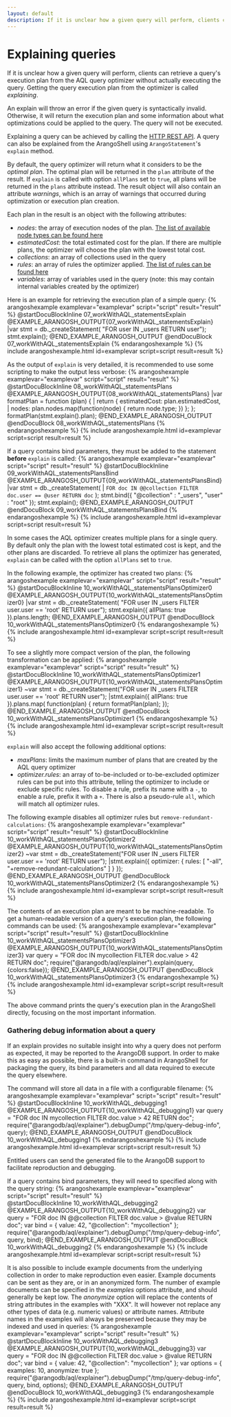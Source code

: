 ```yaml
---
layout: default
description: If it is unclear how a given query will perform, clients can retrieve a query's execution plan from the AQL query optimizer without actually executing the query
---
```

Explaining queries
==================

If it is unclear how a given query will perform, clients can retrieve a query's execution plan 
from the AQL query optimizer without actually executing the query. Getting the query execution 
plan from the optimizer is called *explaining*.

An explain will throw an error if the given query is syntactically invalid. Otherwise, it will
return the execution plan and some information about what optimizations could be applied to
the query. The query will not be executed.

Explaining a query can be achieved by calling the [HTTP REST API](../http/aql-query.html).
A query can also be explained from the ArangoShell using `ArangoStatement`'s `explain` method.

By default, the query optimizer will return what it considers to be the *optimal plan*. The
optimal plan will be returned in the `plan` attribute of the result. If `explain` is
called with option `allPlans` set to `true`, all plans will be returned in the `plans`
attribute instead. The result object will also contain an attribute *warnings*, which 
is an array of warnings that occurred during optimization or execution plan creation.

Each plan in the result is an object with the following attributes:
- *nodes*: the array of execution nodes of the plan. [The list of available node types
   can be found here](execution-and-performance-optimizer.html)
- *estimatedCost*: the total estimated cost for the plan. If there are multiple
  plans, the optimizer will choose the plan with the lowest total cost.
- *collections*: an array of collections used in the query
- *rules*: an array of rules the optimizer applied. [The list of rules can be 
  found here](execution-and-performance-optimizer.html)
- *variables*: array of variables used in the query (note: this may contain
  internal variables created by the optimizer)

Here is an example for retrieving the execution plan of a simple query:
{% arangoshexample examplevar="examplevar" script="script" result="result" %}
    @startDocuBlockInline 07_workWithAQL_statementsExplain
    @EXAMPLE_ARANGOSH_OUTPUT{07_workWithAQL_statementsExplain}
    |var stmt = db._createStatement(
     "FOR user IN _users RETURN user");
    stmt.explain();
    @END_EXAMPLE_ARANGOSH_OUTPUT
    @endDocuBlock 07_workWithAQL_statementsExplain
{% endarangoshexample %}
{% include arangoshexample.html id=examplevar script=script result=result %}

As the output of `explain` is very detailed, it is recommended to use some
scripting to make the output less verbose:
{% arangoshexample examplevar="examplevar" script="script" result="result" %}
    @startDocuBlockInline 08_workWithAQL_statementsPlans
    @EXAMPLE_ARANGOSH_OUTPUT{08_workWithAQL_statementsPlans}
    |var formatPlan = function (plan) {
    |    return { estimatedCost: plan.estimatedCost,
    |        nodes: plan.nodes.map(function(node) {
                return node.type; }) }; };
    formatPlan(stmt.explain().plan);
    @END_EXAMPLE_ARANGOSH_OUTPUT
    @endDocuBlock 08_workWithAQL_statementsPlans
{% endarangoshexample %}
{% include arangoshexample.html id=examplevar script=script result=result %}

If a query contains bind parameters, they must be added to the statement **before**
`explain` is called:
{% arangoshexample examplevar="examplevar" script="script" result="result" %}
    @startDocuBlockInline 09_workWithAQL_statementsPlansBind
    @EXAMPLE_ARANGOSH_OUTPUT{09_workWithAQL_statementsPlansBind}
    |var stmt = db._createStatement(
    | `FOR doc IN @@collection FILTER doc.user == @user RETURN doc`
    );
    stmt.bind({ "@collection" : "_users", "user" : "root" });
    stmt.explain();
    @END_EXAMPLE_ARANGOSH_OUTPUT
    @endDocuBlock 09_workWithAQL_statementsPlansBind
{% endarangoshexample %}
{% include arangoshexample.html id=examplevar script=script result=result %}

In some cases the AQL optimizer creates multiple plans for a single query. By default
only the plan with the lowest total estimated cost is kept, and the other plans are
discarded. To retrieve all plans the optimizer has generated, `explain` can be called
with the option `allPlans` set to `true`.

In the following example, the optimizer has created two plans:
{% arangoshexample examplevar="examplevar" script="script" result="result" %}
    @startDocuBlockInline 10_workWithAQL_statementsPlansOptimizer0
    @EXAMPLE_ARANGOSH_OUTPUT{10_workWithAQL_statementsPlansOptimizer0}
    |var stmt = db._createStatement(
      "FOR user IN _users FILTER user.user == 'root' RETURN user");
    stmt.explain({ allPlans: true }).plans.length;
    @END_EXAMPLE_ARANGOSH_OUTPUT
    @endDocuBlock 10_workWithAQL_statementsPlansOptimizer0
{% endarangoshexample %}
{% include arangoshexample.html id=examplevar script=script result=result %}

To see a slightly more compact version of the plan, the following transformation can be applied:
{% arangoshexample examplevar="examplevar" script="script" result="result" %}
    @startDocuBlockInline 10_workWithAQL_statementsPlansOptimizer1
    @EXAMPLE_ARANGOSH_OUTPUT{10_workWithAQL_statementsPlansOptimizer1}
    ~var stmt = db._createStatement("FOR user IN _users FILTER user.user == 'root' RETURN user");
    |stmt.explain({ allPlans: true }).plans.map(
        function(plan) { return formatPlan(plan); });
    @END_EXAMPLE_ARANGOSH_OUTPUT
    @endDocuBlock 10_workWithAQL_statementsPlansOptimizer1
{% endarangoshexample %}
{% include arangoshexample.html id=examplevar script=script result=result %}

`explain` will also accept the following additional options:
- *maxPlans*: limits the maximum number of plans that are created by the AQL query optimizer
- *optimizer.rules*: an array of to-be-included or to-be-excluded optimizer rules
  can be put into this attribute, telling the optimizer to include or exclude
  specific rules. To disable a rule, prefix its name with a `-`, to enable a rule, prefix it
  with a `+`. There is also a pseudo-rule `all`, which will match all optimizer rules.

The following example disables all optimizer rules but `remove-redundant-calculations`:
{% arangoshexample examplevar="examplevar" script="script" result="result" %}
    @startDocuBlockInline 10_workWithAQL_statementsPlansOptimizer2
    @EXAMPLE_ARANGOSH_OUTPUT{10_workWithAQL_statementsPlansOptimizer2}
    ~var stmt = db._createStatement("FOR user IN _users FILTER user.user == 'root' RETURN user");
    |stmt.explain({ optimizer: {
       rules: [ "-all", "+remove-redundant-calculations" ] } });
    @END_EXAMPLE_ARANGOSH_OUTPUT
    @endDocuBlock 10_workWithAQL_statementsPlansOptimizer2
{% endarangoshexample %}
{% include arangoshexample.html id=examplevar script=script result=result %}

The contents of an execution plan are meant to be machine-readable. To get a human-readable
version of a query's execution plan, the following commands can be used:
{% arangoshexample examplevar="examplevar" script="script" result="result" %}
    @startDocuBlockInline 10_workWithAQL_statementsPlansOptimizer3
    @EXAMPLE_ARANGOSH_OUTPUT{10_workWithAQL_statementsPlansOptimizer3}
    var query = "FOR doc IN mycollection FILTER doc.value > 42 RETURN doc";
    require("@arangodb/aql/explainer").explain(query, {colors:false});
    @END_EXAMPLE_ARANGOSH_OUTPUT
    @endDocuBlock 10_workWithAQL_statementsPlansOptimizer3
{% endarangoshexample %}
{% include arangoshexample.html id=examplevar script=script result=result %}

The above command prints the query's execution plan in the ArangoShell directly, focusing
on the most important information.


### Gathering debug information about a query

If an explain provides no suitable insight into why a query does not perform as
expected, it may be reported to the ArangoDB support. In order to make this as easy
as possible, there is a built-in command in ArangoShell for packaging the query, its
bind parameters and all data required to execute the query elsewhere.

The command will store all data in a file with a configurable filename:
{% arangoshexample examplevar="examplevar" script="script" result="result" %}
    @startDocuBlockInline 10_workWithAQL_debugging1
    @EXAMPLE_ARANGOSH_OUTPUT{10_workWithAQL_debugging1}
    var query = "FOR doc IN mycollection FILTER doc.value > 42 RETURN doc";
    require("@arangodb/aql/explainer").debugDump("/tmp/query-debug-info", query);
    @END_EXAMPLE_ARANGOSH_OUTPUT
    @endDocuBlock 10_workWithAQL_debugging1
{% endarangoshexample %}
{% include arangoshexample.html id=examplevar script=script result=result %}

Entitled users can send the generated file to the ArangoDB support to facilitate 
reproduction and debugging.

If a query contains bind parameters, they will need to specified along with the query
string:
{% arangoshexample examplevar="examplevar" script="script" result="result" %}    
    @startDocuBlockInline 10_workWithAQL_debugging2
    @EXAMPLE_ARANGOSH_OUTPUT{10_workWithAQL_debugging2}
    var query = "FOR doc IN @@collection FILTER doc.value > @value RETURN doc";
    var bind = { value: 42, "@collection": "mycollection" };
    require("@arangodb/aql/explainer").debugDump("/tmp/query-debug-info", query, bind);
    @END_EXAMPLE_ARANGOSH_OUTPUT
    @endDocuBlock 10_workWithAQL_debugging2
{% endarangoshexample %}
{% include arangoshexample.html id=examplevar script=script result=result %}

It is also possible to include example documents from the underlying collection in
order to make reproduction even easier. Example documents can be sent as they are, or
in an anonymized form. The number of example documents can be specified in the *examples*
options attribute, and should generally be kept low. The *anonymize* option will replace
the contents of string attributes in the examples with "XXX". It will however not 
replace any other types of data (e.g. numeric values) or attribute names. Attribute
names in the examples will always be preserved because they may be indexed and used in
queries:
{% arangoshexample examplevar="examplevar" script="script" result="result" %}    
    @startDocuBlockInline 10_workWithAQL_debugging3
    @EXAMPLE_ARANGOSH_OUTPUT{10_workWithAQL_debugging3}
    var query = "FOR doc IN @@collection FILTER doc.value > @value RETURN doc";
    var bind = { value: 42, "@collection": "mycollection" };
    var options = { examples: 10, anonymize: true };
    require("@arangodb/aql/explainer").debugDump("/tmp/query-debug-info", query, bind, options);
    @END_EXAMPLE_ARANGOSH_OUTPUT
    @endDocuBlock 10_workWithAQL_debugging3
{% endarangoshexample %}
{% include arangoshexample.html id=examplevar script=script result=result %}
